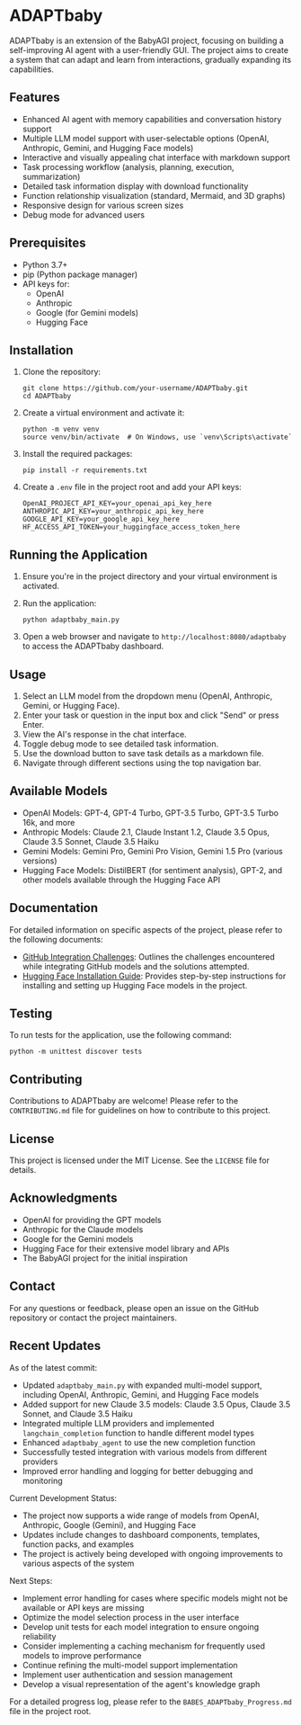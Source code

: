# ADAPTbaby

ADAPTbaby is an extension of the BabyAGI project, focusing on building a self-improving AI agent with a user-friendly GUI. The project aims to create a system that can adapt and learn from interactions, gradually expanding its capabilities.

## Features

- Enhanced AI agent with memory capabilities and conversation history support
- Multiple LLM model support with user-selectable options (OpenAI, Anthropic, Gemini, and Hugging Face models)
- Interactive and visually appealing chat interface with markdown support
- Task processing workflow (analysis, planning, execution, summarization)
- Detailed task information display with download functionality
- Function relationship visualization (standard, Mermaid, and 3D graphs)
- Responsive design for various screen sizes
- Debug mode for advanced users

## Prerequisites

- Python 3.7+
- pip (Python package manager)
- API keys for:
  - OpenAI
  - Anthropic
  - Google (for Gemini models)
  - Hugging Face

## Installation

1. Clone the repository:
   ```
   git clone https://github.com/your-username/ADAPTbaby.git
   cd ADAPTbaby
   ```

2. Create a virtual environment and activate it:
   ```
   python -m venv venv
   source venv/bin/activate  # On Windows, use `venv\Scripts\activate`
   ```

3. Install the required packages:
   ```
   pip install -r requirements.txt
   ```

4. Create a `.env` file in the project root and add your API keys:
   ```
   OpenAI_PROJECT_API_KEY=your_openai_api_key_here
   ANTHROPIC_API_KEY=your_anthropic_api_key_here
   GOOGLE_API_KEY=your_google_api_key_here
   HF_ACCESS_API_TOKEN=your_huggingface_access_token_here
   ```

## Running the Application

1. Ensure you're in the project directory and your virtual environment is activated.

2. Run the application:
   ```
   python adaptbaby_main.py
   ```

3. Open a web browser and navigate to `http://localhost:8080/adaptbaby` to access the ADAPTbaby dashboard.

## Usage

1. Select an LLM model from the dropdown menu (OpenAI, Anthropic, Gemini, or Hugging Face).
2. Enter your task or question in the input box and click "Send" or press Enter.
3. View the AI's response in the chat interface.
4. Toggle debug mode to see detailed task information.
5. Use the download button to save task details as a markdown file.
6. Navigate through different sections using the top navigation bar.

## Available Models

- OpenAI Models: GPT-4, GPT-4 Turbo, GPT-3.5 Turbo, GPT-3.5 Turbo 16k, and more
- Anthropic Models: Claude 2.1, Claude Instant 1.2, Claude 3.5 Opus, Claude 3.5 Sonnet, Claude 3.5 Haiku
- Gemini Models: Gemini Pro, Gemini Pro Vision, Gemini 1.5 Pro (various versions)
- Hugging Face Models: DistilBERT (for sentiment analysis), GPT-2, and other models available through the Hugging Face API

## Documentation

For detailed information on specific aspects of the project, please refer to the following documents:

- [GitHub Integration Challenges](github_challenges.md): Outlines the challenges encountered while integrating GitHub models and the solutions attempted.
- [Hugging Face Installation Guide](huggingface_installation.md): Provides step-by-step instructions for installing and setting up Hugging Face models in the project.

## Testing

To run tests for the application, use the following command:
```
python -m unittest discover tests
```

## Contributing

Contributions to ADAPTbaby are welcome! Please refer to the `CONTRIBUTING.md` file for guidelines on how to contribute to this project.

## License

This project is licensed under the MIT License. See the `LICENSE` file for details.

## Acknowledgments

- OpenAI for providing the GPT models
- Anthropic for the Claude models
- Google for the Gemini models
- Hugging Face for their extensive model library and APIs
- The BabyAGI project for the initial inspiration

## Contact

For any questions or feedback, please open an issue on the GitHub repository or contact the project maintainers.

## Recent Updates

As of the latest commit:
- Updated `adaptbaby_main.py` with expanded multi-model support, including OpenAI, Anthropic, Gemini, and Hugging Face models
- Added support for new Claude 3.5 models: Claude 3.5 Opus, Claude 3.5 Sonnet, and Claude 3.5 Haiku
- Integrated multiple LLM providers and implemented `langchain_completion` function to handle different model types
- Enhanced `adaptbaby_agent` to use the new completion function
- Successfully tested integration with various models from different providers
- Improved error handling and logging for better debugging and monitoring

Current Development Status:
- The project now supports a wide range of models from OpenAI, Anthropic, Google (Gemini), and Hugging Face
- Updates include changes to dashboard components, templates, function packs, and examples
- The project is actively being developed with ongoing improvements to various aspects of the system

Next Steps:
- Implement error handling for cases where specific models might not be available or API keys are missing
- Optimize the model selection process in the user interface
- Develop unit tests for each model integration to ensure ongoing reliability
- Consider implementing a caching mechanism for frequently used models to improve performance
- Continue refining the multi-model support implementation
- Implement user authentication and session management
- Develop a visual representation of the agent's knowledge graph

For a detailed progress log, please refer to the `BABES_ADAPTbaby_Progress.md` file in the project root.

